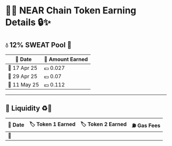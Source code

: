 # 🚀🌐 NEAR Chain Token Earning Details 🔒✨

## 💧 12% SWEAT Pool 🌊
| 📅 Date        |   💸 Amount Earned   |
|----------------|-----------------------|
| 📆  17 Apr 25  | 💵     0.027         |
| 📆  29 Apr 25  | 💵     0.07          |
| 📆  11 May 25  | 💵     0.112         |

---

## 🔄 Liquidity ♻️💱
| 📅 Date        | 🏷️ Token 1 Earned  | 🏷️ Token 2 Earned   | ⛽ Gas Fees       |
|----------------|---------------------|---------------------|-------------------|
| 📆             |                     |                     |                   |
